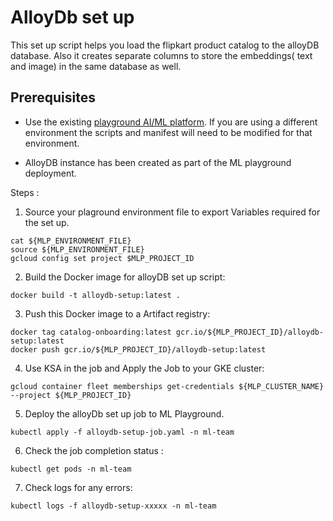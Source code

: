 # AlloyDb set up

This set up script helps you load the flipkart product catalog to the alloyDB database.
Also it creates separate columns to store the embeddings( text and image) in the same database as well.

## Prerequisites

- Use the existing  [playground AI/ML platform](/platforms/gke-aiml/playground/README.md). If you are using a different environment the scripts and manifest will need to be modified for that environment.

- AlloyDB instance has been created as part of the ML playground deployment.

Steps : 

1. Source your plaground environment file to export Variables required for the set up.

```
cat ${MLP_ENVIRONMENT_FILE}
source ${MLP_ENVIRONMENT_FILE}
gcloud config set project $MLP_PROJECT_ID
```

2. Build the Docker image for alloyDB set up script:

```
docker build -t alloydb-setup:latest .
```

3. Push this Docker image to a Artifact registry:

```
docker tag catalog-onboarding:latest gcr.io/${MLP_PROJECT_ID}/alloydb-setup:latest
docker push gcr.io/${MLP_PROJECT_ID}/alloydb-setup:latest
```

4. Use KSA in the job and Apply the Job to your GKE cluster:

```
gcloud container fleet memberships get-credentials ${MLP_CLUSTER_NAME} --project ${MLP_PROJECT_ID}
```

5. Deploy the alloyDb set up job to ML Playground.
```
kubectl apply -f alloydb-setup-job.yaml -n ml-team
```

6. Check the job completion status :
```
kubectl get pods -n ml-team
```

7. Check logs for any errors:

```
kubectl logs -f alloydb-setup-xxxxx -n ml-team
```
